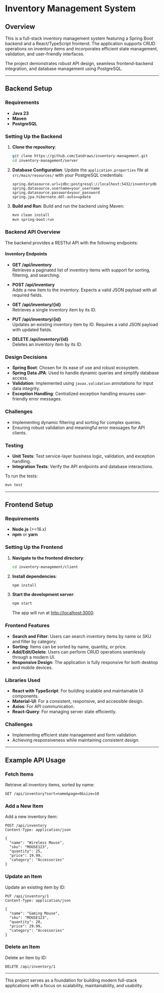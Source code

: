 
# Inventory Management System

## Overview
This is a full-stack inventory management system featuring a Spring Boot backend and a React/TypeScript frontend. The application supports CRUD operations on inventory items and incorporates efficient state management, validation, and user-friendly interfaces. 

The project demonstrates robust API design, seamless frontend-backend integration, and database management using PostgreSQL.

---

## Backend Setup

### Requirements
- **Java 23**
- **Maven**
- **PostgreSQL**

### Setting Up the Backend
1. **Clone the repository**:
   ```bash
   git clone https://github.com/Iandraws/inventory-management.git
   cd inventory-management/server
   ```

2. **Database Configuration**:
   Update the `application.properties` file at `src/main/resources/` with your PostgreSQL credentials:
   ```properties
   spring.datasource.url=jdbc:postgresql://localhost:5432/inventorydb
   spring.datasource.username=your_username
   spring.datasource.password=your_password
   spring.jpa.hibernate.ddl-auto=update
   ```

3. **Build and Run**:
   Build and run the backend using Maven:
   ```bash
   mvn clean install
   mvn spring-boot:run
   ```

### Backend API Overview
The backend provides a RESTful API with the following endpoints:

#### Inventory Endpoints
- **GET /api/inventory**  
  Retrieves a paginated list of inventory items with support for sorting, filtering, and searching.
  
- **POST /api/inventory**  
  Adds a new item to the inventory. Expects a valid JSON payload with all required fields.

- **GET /api/inventory/{id}**  
  Retrieves a single inventory item by its ID.

- **PUT /api/inventory/{id}**  
  Updates an existing inventory item by ID. Requires a valid JSON payload with updated fields.

- **DELETE /api/inventory/{id}**  
  Deletes an inventory item by its ID.

### Design Decisions
- **Spring Boot**: Chosen for its ease of use and robust ecosystem.
- **Spring Data JPA**: Used to handle dynamic queries and simplify database access.
- **Validation**: Implemented using `javax.validation` annotations for input data integrity.
- **Exception Handling**: Centralized exception handling ensures user-friendly error messages.

### Challenges
- Implementing dynamic filtering and sorting for complex queries.
- Ensuring robust validation and meaningful error messages for API clients.

### Testing
- **Unit Tests**: Test service-layer business logic, validation, and exception handling.
- **Integration Tests**: Verify the API endpoints and database interactions.

To run the tests:
```bash
mvn test
```

---

## Frontend Setup

### Requirements
- **Node.js** (>=16.x)
- **npm** or **yarn**

### Setting Up the Frontend
1. **Navigate to the frontend directory**:
   ```bash
   cd inventory-management/client
   ```

2. **Install dependencies**:
   ```bash
   npm install
   ```

3. **Start the development server**:
   ```bash
   npm start
   ```

   The app will run at [http://localhost:3000](http://localhost:3000).

### Frontend Features
- **Search and Filter**: Users can search inventory items by name or SKU and filter by category.
- **Sorting**: Items can be sorted by name, quantity, or price.
- **Add/Edit/Delete**: Users can perform CRUD operations seamlessly through a modern UI.
- **Responsive Design**: The application is fully responsive for both desktop and mobile devices.

### Libraries Used
- **React with TypeScript**: For building scalable and maintainable UI components.
- **Material-UI**: For a consistent, responsive, and accessible design.
- **Axios**: For API communication.
- **React-Query**: For managing server state efficiently.

### Challenges
- Implementing efficient state management and form validation.
- Achieving responsiveness while maintaining consistent design.

---

## Example API Usage

### Fetch Items
Retrieve all inventory items, sorted by name:
```http
GET /api/inventory?sort=name&page=0&size=10
```

### Add a New Item
Add a new inventory item:
```http
POST /api/inventory
Content-Type: application/json

{
  "name": "Wireless Mouse",
  "sku": "MOUSE123",
  "quantity": 25,
  "price": 19.99,
  "category": "Accessories"
}
```

### Update an Item
Update an existing item by ID:
```http
PUT /api/inventory/1
Content-Type: application/json

{
  "name": "Gaming Mouse",
  "sku": "MOUSE123",
  "quantity": 20,
  "price": 29.99,
  "category": "Accessories"
}
```

### Delete an Item
Delete an item by ID:
```http
DELETE /api/inventory/1
```

---

This project serves as a foundation for building modern full-stack applications with a focus on scalability, maintainability, and usability.
